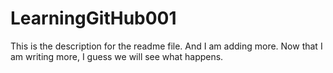 # LearningGitHub001

This is the description for the readme file. And I am adding more.
Now that I am writing more, I guess we will see what happens.